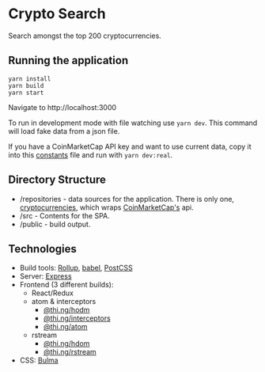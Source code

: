 # Crypto Search

Search amongst the top 200 cryptocurrencies.

## Running the application
```
yarn install
yarn build
yarn start
```
Navigate to http://localhost:3000

To run in development mode with file watching use `yarn dev`. This command will load fake data from a json file.

If you have a CoinMarketCap API key and want to use current data, copy it into this [constants](./repositories/constants.js) file and run with `yarn dev:real`.

## Directory Structure

- /repositories - data sources for the application. There is only one, [cryptocurrencies](./repositories/cryptocurrencies.js), which wraps [CoinMarketCap's](https://coinmarketcap.com/api/documentation/v1/) api.
- /src - Contents for the SPA.
- /public - build output.

## Technologies
- Build tools: [Rollup](https://rollupjs.org/guide/en/), [babel](https://babeljs.io/), [PostCSS](https://postcss.org/)
- Server: [Express](https://expressjs.com/)
- Frontend (3 different builds):
  - React/Redux
  - atom & interceptors
    - [@thi.ng/hodm](https://github.com/thi-ng/umbrella/tree/master/packages/hdom)
    - [@thi.ng/interceptors](https://github.com/thi-ng/umbrella/tree/master/packages/interceptors)
    - [@thi.ng/atom](https://github.com/thi-ng/umbrella/tree/master/packages/atom)
  - rstream
    - [@thi.ng/hdom](https://github.com/thi-ng/umbrella/tree/master/packages/hdom)
    - [@thi.ng/rstream](https://github.com/thi-ng/umbrella/tree/master/packages/rstream)
- CSS: [Bulma](https://bulma.io/)
